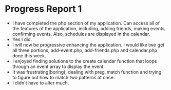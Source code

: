 Progress Report 1
================
- I have completed the php section of my application. Can access all of the features of the application, including, adding friends, making events, confirming events. Also, schedules are displayed in the calendar.
- Yes I did. 
- I will now be progressive enhancing the application. I would like two get all three portions, add-event.php, add-friends.php and calendar.php done this week.
- I enjoyed finding solutions to the create calendar function that loops through an event array to display the event.
- It was frustrating(boring), dealing with preg_match function and trying to figure out how to match two patterns at once.
- I didn't have to alter much. 